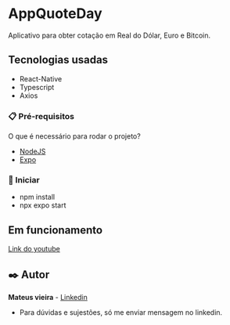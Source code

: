 # AppQuoteDay

Aplicativo para obter cotação em Real do Dólar, Euro e Bitcoin.

## Tecnologias usadas

* React-Native
* Typescript
* Axios

### 📋 Pré-requisitos

O que é necessário para rodar o projeto?

* [NodeJS](https://nodejs.org/en/download/package-manager)
* [Expo](https://expo.dev/)

### 🚀 Iniciar

* npm install
* npx expo start

## Em funcionamento

[Link do youtube](https://www.youtube.com/shorts/Ei7HGiV4jC4)

## ✒️ Autor

**Mateus vieira** - [Linkedin](https://www.linkedin.com/in/mateus-vieira-da-silva/)

* Para dúvidas e sujestões, só me enviar mensagem no linkedin.